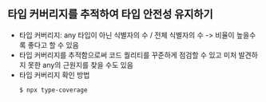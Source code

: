 ## 타입 커버리지를 추적하여 타입 안전성 유지하기

- 타입 커버리지: any 타입이 아닌 식별자의 수 / 전체 식별자의 수 -> 비율이 높을수록 좋다고 할 수 있음
- 타입 커버리지를 추적함으로써 코드 퀄리티를 꾸준하게 점검할 수 있고 미처 발견하지 못한 any의 근원지를 찾을 수도 있음
- 타입 커버리지 확인 방법
  ```
  $ npx type-coverage
  ```
